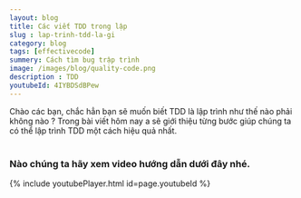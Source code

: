 ```yaml
---
layout: blog
title: Các viết TDD trong lập  
slug : lap-trinh-tdd-la-gi
category: blog
tags: [effectivecode]
summery: Cách tìm bug trập trình   
image: /images/blog/quality-code.png
description : TDD 
youtubeId: 4IYBDSdBPew
---
```

 
Chào các bạn, chắc hẳn bạn sẽ muốn biết TDD là lập trình như thế nào phải không nào ? Trong bài viết hôm nay a sẽ giới thiệu từng bước
giúp chúng ta có thể lập trình TDD một cách hiệu quả nhất.
<br><br>

### Nào chúng ta hãy xem video hướng dẫn dưới đây nhé.

{% include youtubePlayer.html id=page.youtubeId %}